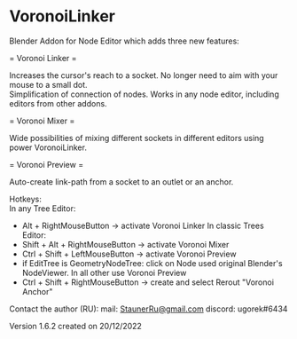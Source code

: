 # VoronoiLinker
Blender Addon for Node Editor which adds three new features:

= Voronoi Linker =

Increases the cursor's reach to a socket. No longer need to aim with your mouse to a small dot.  
Simplification of connection of nodes. Works in any node editor, including editors from other addons.  

= Voronoi Mixer =

Wide possibilities of mixing different sockets in different editors using power VoronoiLinker.

= Voronoi Preview =

Auto-create link-path from a socket to an outlet or an anchor.

Hotkeys:  
In any Tree Editor:  
 + Alt + RightMouseButton  -> activate Voronoi Linker 
In classic Trees Editor:  
 + Shift + Alt + RightMouseButton -> activate Voronoi Mixer
 + Ctrl + Shift + LeftMouseButton -> activate Voronoi Preview
 + if EditTree is GeometryNodeTree: click on Node used original Blender's NodeViewer. In all other use Voronoi Preview
 + Ctrl + Shift + RightMouseButton -> create and select Rerout "Voronoi Anchor"

Contact the author (RU):
mail: StaunerRu@gmail.com
discord: ugorek#6434

Version 1.6.2 created on 20/12/2022
